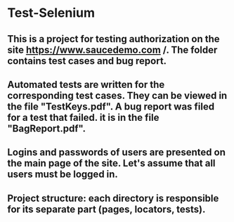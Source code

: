 # Test-Selenium
This is a project for testing authorization on the site https://www.saucedemo.com /. The folder contains test cases and bug report.
-----------------------------------------------------------------------------------------------------------------------------
Automated tests are written for the corresponding test cases. They can be viewed in the file "TestKeys.pdf".
A bug report was filed for a test that failed. it is in the file "BagReport.pdf".
-----------------------------------------------------------------------------------------------------------------------------
Logins and passwords of users are presented on the main page of the site. 
Let's assume that all users must be logged in.
-----------------------------------------------------------------------------------------------------------------------------
Project structure: 
each directory is responsible for its separate part (pages, locators, tests). 
-----------------------------------------------------------------------------------------------------------------------------
